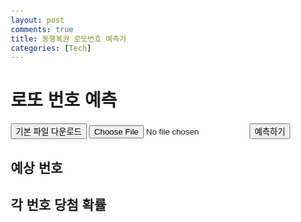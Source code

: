 ```yaml
---
layout: post
comments: true
title: 동행복권 로또번호 예측기
categories: [Tech]
---
```


<!DOCTYPE html>
<html lang="en">
<head>
  <meta charset="UTF-8">
  <meta name="viewport" content="width=device-width, initial-scale=1.0">
  <title>동행복권 로또 번호 예측</title>
  <style>
    body {
      font-family: Arial, sans-serif;
      margin: 20px;
    }
    .predictions, .probability-table {
      margin-top: 20px;
    }
    .predictions div, .probability-table div {
      margin-bottom: 10px;
    }
    .table {
      display: table;
      width: 100%;
    }
    .table-row {
      display: table-row;
    }
    .table-cell {
      display: table-cell;
      padding: 5px;
      border: 1px solid #ddd;
    }
  </style>
</head>
<body>
  <h1>로또 번호 예측</h1>
  
  <!-- 기본 파일 다운로드 버튼 -->
  <button id="downloadFile">기본 파일 다운로드</button>
  <input type="file" id="fileInput" accept=".xlsx">
  <button id="predictButton">예측하기</button>

  <div class="predictions">
    <h2>예상 번호</h2>
    <div id="predictionList"></div>
  </div>

  <div class="probability-table">
    <h2>각 번호 당첨 확률</h2>
    <div id="probabilityTable" class="table"></div>
  </div>

  <script src="https://cdnjs.cloudflare.com/ajax/libs/xlsx/0.18.5/xlsx.full.min.js"></script>
  <script>
    let uploadedData;
    const defaultFileUrl = "https://raw.githubusercontent.com/jinsprogram/myweb/refs/heads/master/lottowinnumber_20250103.xlsx"; // 기본 파일 Raw 링크

    // 기본 파일 다운로드 버튼 클릭 이벤트
    document.getElementById("downloadFile").addEventListener("click", () => {
    const link = document.createElement("a");
    link.href = "https://raw.githubusercontent.com/jinsprogram/myweb/refs/heads/master/lottowinnumber_20250103.xlsx"; // GitHub Raw 파일 링크
    link.download = "기본_로또_파일.xlsx";
    link.click();
  });

    // 파일 업로드 이벤트
    document.getElementById("fileInput").addEventListener("change", event => {
      const file = event.target.files[0];
      if (file) {
        const reader = new FileReader();
        reader.onload = (e) => {
          const data = new Uint8Array(e.target.result);
          const workbook = XLSX.read(data, { type: 'array' });
          const sheetName = workbook.SheetNames[0];
          uploadedData = XLSX.utils.sheet_to_json(workbook.Sheets[sheetName]);
          alert('파일 업로드 완료!');
        };
        reader.readAsArrayBuffer(file);
      }
    });

    // 기본 파일 로드 함수
    async function loadDefaultFile() {
      const response = await fetch(defaultFileUrl);
      const arrayBuffer = await response.arrayBuffer();
      const workbook = XLSX.read(new Uint8Array(arrayBuffer), { type: 'array' });
      const sheetName = workbook.SheetNames[0];
      return XLSX.utils.sheet_to_json(workbook.Sheets[sheetName]);
    }

    // 파일 데이터에서 번호 추출
    function extractNumbers(data) {
      const numbers = [];
      data.forEach(row => {
        const keys = ["당첨번호1", "당첨번호2", "당첨번호3", "당첨번호4", "당첨번호5", "당첨번호6", "보너스번호"];
        keys.forEach(key => {
          if (row[key] && !isNaN(row[key])) {
            numbers.push(row[key]);
          }
        });
      });
      return numbers;
    }

    // 예측 번호 생성
    function predictNumbers(numbers) {
      const numberFrequency = {};
      const totalNumbers = numbers.length;

      // 빈도 계산
      numbers.forEach(num => {
        numberFrequency[num] = (numberFrequency[num] || 0) + 1;
      });

      // 빈도 정렬
      const sortedNumbers = Object.entries(numberFrequency)
        .sort((a, b) => b[1] - a[1]);

      // 예측 결과 만들기
      const predictions = [];
      for (let i = 0; i < 10; i++) {
        const startIndex = i * 7; // 7개씩 묶음
        const group = sortedNumbers.slice(startIndex, startIndex + 7)
          .map(([num, freq]) => parseInt(num));
        const probability = ((group.reduce((sum, num) => sum + numberFrequency[num], 0) / totalNumbers) * 100).toFixed(2);
        predictions.push({ group, probability });
      }

      return { predictions, sortedNumbers, totalNumbers };
    }

    // 예측 결과 표시
    function displayPredictions(predictions) {
  const predictionList = document.getElementById('predictionList');
  predictionList.innerHTML = "";
  predictions.forEach(({ group, probability }, index) => {
    if (group.length === 7) { // 예상 번호가 7개인 경우에만 표시
      const div = document.createElement('div');
      div.textContent = `예상 번호 ${index + 1} (당첨 확률 ${probability}%): ${group.join(", ")}`;
      predictionList.appendChild(div);
    }
  });
}

    // 확률 테이블 표시
    function displayProbabilityTable(sortedNumbers, totalNumbers) {
      const probabilityTable = document.getElementById('probabilityTable');
      probabilityTable.innerHTML = "";

      sortedNumbers.forEach(([num, freq]) => {
        const row = document.createElement('div');
        row.className = 'table-row';

        const cell1 = document.createElement('div');
        cell1.className = 'table-cell';
        cell1.textContent = `번호: ${num}`;

        const cell2 = document.createElement('div');
        cell2.className = 'table-cell';
        cell2.textContent = `확률: ${((freq / totalNumbers) * 100).toFixed(2)}%`;

        row.appendChild(cell1);
        row.appendChild(cell2);
        probabilityTable.appendChild(row);
      });
    }

    // 예측 버튼 클릭 이벤트
    document.getElementById('predictButton').addEventListener('click', async () => {
      if (!uploadedData) {
        alert("업로드된 파일이 없으므로 기본 파일로 진행합니다.");
        uploadedData = await loadDefaultFile();
      }
      const numbers = extractNumbers(uploadedData);
      const { predictions, sortedNumbers, totalNumbers } = predictNumbers(numbers);
      displayPredictions(predictions);
      displayProbabilityTable(sortedNumbers, totalNumbers);
    });
  </script>
</body>
</html>
